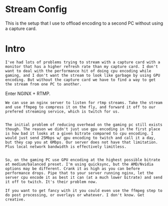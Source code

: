 # Stream Config


This is the setup that I use to offload encoding to a second PC without using a capture card. 

# Intro

	I've had lots of problems trying to stream with a capture card with a monitor that has a higher refresh rate than my capture card. I don't want to deal with the performance hit of doing cpu encoding while gaming, and I don't want the stream to look like garbage by using GPU encoding. But without the capture card we have to find a way to get the stream from one PC to another.


Enter NGINX + RTMP.


	We can use an nginx server to listen for rtmp streams. Take the stream and use ffmpeg to compress it on the fly, and forward it off to our prefered streaming service, which is twitch for us.


	The initial problem of reducing overhead on the gaming pc still exists though. The reason we didn't just use gpu encoding in the first place is how bad it looks at a given bitrate compared to cpu encoding. I would just send 25Mbps w/ gpu encoding to twitch and call it a day, but they cap you at 6Mbps. Our server does not have that limitation. Plus local network bandwidth is effectively limitless.


	So, on the gaming PC use GPU encoding at the highest possible bitrate at medium/balanced preset. I'm using quicksync, but the AMD/Nvidia options may be different. Crank it as high as you can before performance drops. Pipe that to your server running nginx, let the server cpu encode it as best it can (at a much lower bitrate) and send it off to twitch. It's their problem now.

	If you want to get fancy with it you could even use the ffmpeg step to do post processing, or overlays or whatever. I don't know. Get creative.
